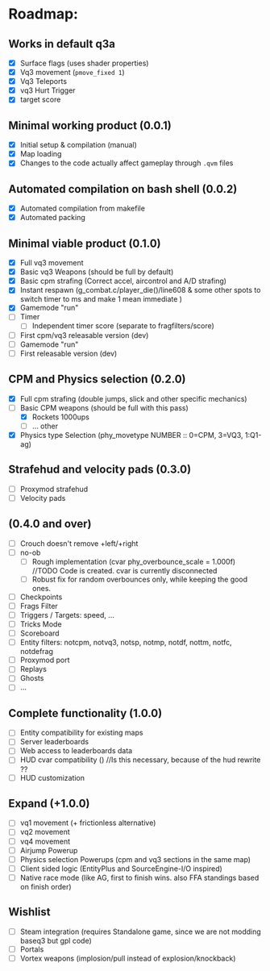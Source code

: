 # Roadmap:
## Works in default q3a
- [x] Surface flags (uses shader properties)
- [x] Vq3 movement (`pmove_fixed 1`)
- [x] Vq3 Teleports
- [x] vq3 Hurt Trigger
- [x] target score

## Minimal working product (0.0.1)
- [x] Initial setup & compilation (manual)
- [x] Map loading
- [x] Changes to the code actually affect gameplay through `.qvm` files

## Automated compilation on bash shell (0.0.2)
- [x] Automated compilation from makefile
- [x] Automated packing

## Minimal viable product (0.1.0)
- [x] Full vq3 movement
- [x] Basic vq3 Weapons (should be full by default)  
- [x] Basic cpm strafing (Correct accel, aircontrol and A/D strafing)
- [x] Instant respawn (g_combat.c/player_die()/line608  & some other spots to switch timer to ms and make 1 mean immediate )
- [x] Gamemode "run"
- [ ] Timer
  - [ ] Independent timer score (separate to fragfilters/score)
- [ ] First cpm/vq3 releasable version (dev)
- [ ] Gamemode "run"
- [ ] First releasable version (dev)

## CPM and Physics selection (0.2.0)
- [x] Full cpm strafing (double jumps, slick and other specific mechanics)
- [ ] Basic CPM weapons (should be full with this pass)
  - [x] Rockets 1000ups
  - [ ] ... other
- [x] Physics type Selection (phy_movetype NUMBER :: 0=CPM, 3=VQ3, 1:Q1-ag)

## Strafehud and velocity pads (0.3.0)
- [ ] Proxymod strafehud
- [ ] Velocity pads  

## (0.4.0 and over)
- [ ] Crouch doesn't remove +left/+right
- [ ] no-ob
  - [ ] Rough implementation (cvar phy_overbounce_scale = 1.000f) //TODO Code is created. cvar is currently disconnected
  - [ ] Robust fix for random overbounces only, while keeping the good ones.
- [ ] Checkpoints
- [ ] Frags Filter
- [ ] Triggers / Targets: speed, ...
- [ ] Tricks Mode
- [ ] Scoreboard
- [ ] Entity filters: notcpm, notvq3, notsp, notmp, notdf, nottm, notfc, notdefrag
- [ ] Proxymod port
- [ ] Replays
- [ ] Ghosts
- [ ] ...

## Complete functionality (1.0.0)
- [ ] Entity compatibility for existing maps
- [ ] Server leaderboards
- [ ] Web access to leaderboards data
- [ ] HUD cvar compatibility ()   //Is this necessary, because of the hud rewrite ??
- [ ] HUD customization

## Expand (+1.0.0)
- [ ] vq1 movement (+ frictionless alternative)
- [ ] vq2 movement
- [ ] vq4 movement
- [ ] Airjump Powerup
- [ ] Physics selection Powerups (cpm and vq3 sections in the same map)
- [ ] Client sided logic (EntityPlus and SourceEngine-I/O inspired)
- [ ] Native race mode (like AG, first to finish wins. also FFA standings based on finish order)

## Wishlist
- [ ] Steam integration (requires Standalone game, since we are not modding baseq3 but gpl code)
- [ ] Portals
- [ ] Vortex weapons (implosion/pull instead of explosion/knockback)
